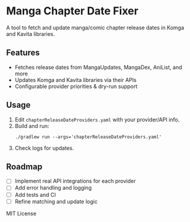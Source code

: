 # Manga Chapter Date Fixer

A tool to fetch and update manga/comic chapter release dates in Komga and Kavita libraries.

## Features

- Fetches release dates from MangaUpdates, MangaDex, AniList, and more
- Updates Komga and Kavita libraries via their APIs
- Configurable provider priorities & dry-run support

## Usage

1. Edit `chapterReleaseDateProviders.yaml` with your provider/API info.
2. Build and run:
   ```
   ./gradlew run --args='chapterReleaseDateProviders.yaml'
   ```
3. Check logs for updates.

## Roadmap

- [ ] Implement real API integrations for each provider
- [ ] Add error handling and logging
- [ ] Add tests and CI
- [ ] Refine matching and update logic

MIT License